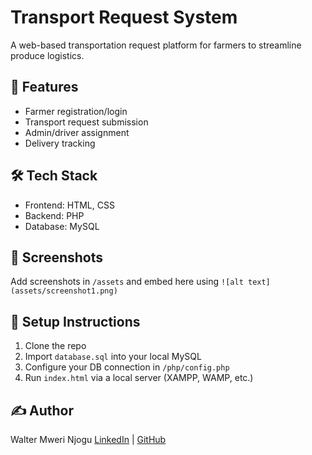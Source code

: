 # Transport Request System

A web-based transportation request platform for farmers to streamline produce logistics.

## 🚀 Features
- Farmer registration/login
- Transport request submission
- Admin/driver assignment
- Delivery tracking

## 🛠️ Tech Stack
- Frontend: HTML, CSS
- Backend: PHP
- Database: MySQL

## 📸 Screenshots
Add screenshots in `/assets` and embed here using `![alt text](assets/screenshot1.png)`

## 🔧 Setup Instructions
1. Clone the repo
2. Import `database.sql` into your local MySQL
3. Configure your DB connection in `/php/config.php`
4. Run `index.html` via a local server (XAMPP, WAMP, etc.)

## ✍️ Author
Walter Mweri Njogu
[LinkedIn](https://linkedin.com/in/walter-mweri) | [GitHub](https://github.com/mwerii)
